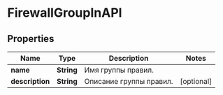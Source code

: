 

# FirewallGroupInAPI


## Properties

| Name | Type | Description | Notes |
|------------ | ------------- | ------------- | -------------|
|**name** | **String** | Имя группы правил. |  |
|**description** | **String** | Описание группы правил. |  [optional] |



